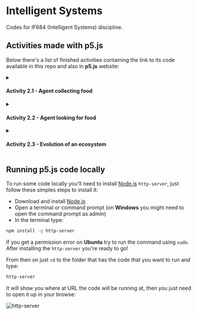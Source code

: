 # Intelligent Systems
Codes for IF684 (Intelligent Systems) discipline.

## Activities made with p5.js 

Below there's a list of finished activities containing the link to its code available in this repo and also in **p5.js** website: 

<details>
  <summary>
    <h4>Activity 2.1 - Agent collecting food</h4>
  </summary>  
  
  - [Code in this repo](https://github.com/mateuseap/intelligent-systems/tree/main/agent%20collecting%20food)
  - [Code in p5.js website](https://editor.p5js.org/mateuseap/sketches/n5KUZQZGj)
</details>

<details>
  <summary>
    <h4>Activity 2.2 - Agent looking for food</h4>
  </summary>  
  
  - [Code in this repo](https://github.com/mateuseap/intelligent-systems/tree/main/agent%20looking%20for%20food)
  - [Code in p5.js website](https://editor.p5js.org/mateuseap/sketches/pHgR88XFZ)
</details>

<details>
  <summary>
    <h4>Activity 2.3 - Evolution of an ecosystem</h4>
  </summary>  
  
  - [Code in this repo](https://github.com/mateuseap/intelligent-systems/tree/main/evolution%20of%20an%20ecosystem)
  - [Code in p5.js website](https://editor.p5js.org/mateuseap/sketches/JwhbZkjk-)
</details>

## Running p5.js code locally

To run some code locally you'll need to install [Node.js](https://nodejs.org/en/) `http-server`, just follow these simples steps to install it:

- Download and install [Node.js](https://nodejs.org/en/)
- Open a terminal or command prompt (on **Windows** you might need to open the command prompt as admin)
- In the terminal type:

```bash
npm install -g http-server
```

If you get a permission error on **Ubuntu** try to run the command using `sudo`. After installing the `http-server` you're ready to go!

From then on just `cd` to the folder that has the code that you want to run and type:

```bash
http-server
```

It will show you where at URL the code will be running at, then you just need to open it up in your browse:

![http-server](https://i.imgur.com/DMHbcdU.png)
